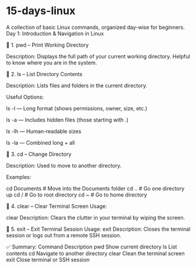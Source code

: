 # 15-days-linux
A collection of basic Linux commands, organized day-wise for beginners.
Day 1: Introduction & Navigation in Linux

🔹 1. pwd – Print Working Directory

Description:
Displays the full path of your current working directory. Helpful to know where you are in the system.

🔹 2. ls – List Directory Contents

Description:
Lists files and folders in the current directory.

Useful Options:

ls -l — Long format (shows permissions, owner, size, etc.)

ls -a — Includes hidden files (those starting with .)

ls -lh — Human-readable sizes

ls -la — Combined long + all

🔹 3. cd – Change Directory
  
Description:
Used to move to another directory.

Examples:

cd Documents         # Move into the Documents folder
cd ..                # Go one directory up
cd /                 # Go to root directory
cd ~                 # Go to home directory
  
🔹 4. clear – Clear Terminal Screen
Usage:

clear
Description:
Clears the clutter in your terminal by wiping the screen.

🔹 5. exit – Exit Terminal Session
Usage:
exit
Description:
Closes the terminal session or logs out from a remote SSH session.

✅ Summary:
Command	Description
pwd	Show current directory
ls	List contents
cd	Navigate to another directory
clear	Clean the terminal screen
exit	Close terminal or SSH session
